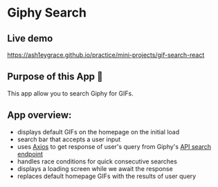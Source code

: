 # Giphy Search

## Live demo

https://ash1eygrace.github.io/practice/mini-projects/gif-search-react

## Purpose of this App 🤖

This app allow you to search Giphy for GIFs.

## App overview:

- displays default GIFs on the homepage on the initial load
- search bar that accepts a user input
- uses [Axios](https://axios-http.com/docs/example) to get response of user's query from Giphy's [API search endpoint](https://developers.giphy.com/docs/api/endpoint/#search)
- handles race conditions for quick consecutive searches
- displays a loading screen while we await the response 
- replaces default homepage GIFs with the results of user query